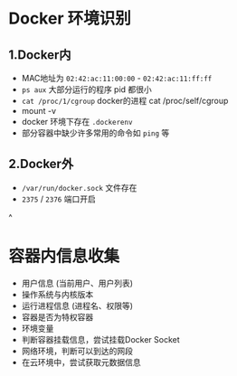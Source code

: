 # Docker 环境识别
## 1.Docker内
* MAC地址为 `02:42:ac:11:00:00` - `02:42:ac:11:ff:ff`
* `ps aux` 大部分运行的程序 pid 都很小
* `cat /proc/1/cgroup` docker的进程 cat /proc/self/cgroup
* mount -v
* docker 环境下存在 `.dockerenv`
* 部分容器中缺少许多常用的命令如 `ping` 等

## 2.Docker外
* `/var/run/docker.sock` 文件存在
* `2375` / `2376` 端口开启

^
#  容器内信息收集
* 用户信息 (当前用户、用户列表)
* 操作系统与内核版本
* 运行进程信息 (进程名、权限等)
* 容器是否为特权容器
* 环境变量
* 判断容器挂载信息，尝试挂载Docker Socket
* 网络环境，判断可以到达的网段
* 在云环境中，尝试获取元数据信息

